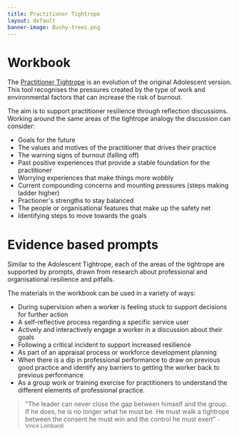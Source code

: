 ```yaml
---
title: Practitioner Tightrope
layout: default
banner-image: Bushy-trees.png
---
```


# Workbook

The [Practitioner Tightrope] is an evolution of the original Adolescent version. This tool recognises the pressures created by the type of work and environmental factors that can increase the risk of burnout.  

The aim is to support practitioner resilience through reflection discussions. Working around the same areas of the tightrope analogy the discussion can consider:

  - Goals for the future
  - The values and motives of the practitioner that drives their practice
  - The warning signs of burnout (falling off)
  - Past positive experiences that provide a stable foundation for the practitioner
  - Worrying experiences that make things more wobbly
  - Current compounding concerns and mounting pressures (steps making ladder higher)
  - Practioner's strengths to stay balanced
  - The people or organisational features that make up the safety net
  - Identifying steps to move towards the goals


# Evidence based prompts

Similar to the Adolescent Tightrope, each of the areas of the tightrope are supported by prompts, drawn from research about professional and organisational resilience and pitfalls. 

The materials in the workbook can be used in a variety of ways:

-	During supervision when a worker is feeling stuck to support decisions for further action
-	A self-reflective process regarding a specific service user
-	Actively and interactively engage a worker in a discussion about their goals
-	Following a critical incident to support increased resilience
-	As part of an appraisal process or workforce development planning
-	When there is a dip in professional performance to draw on previous good practice and identify any barriers to getting the worker back to previous performance
-	As a group work or training exercise for practitioners to understand the different elements of professional practice.

[Practitioner Tightrope]: /downloads/Practitioner%20Tightrope%20-%202021.pdf

> "The leader can never close the gap between himself and the group. If he does, he is no longer what he must be. He must walk a tightrope between the consent he must win and the control he must exert"
> <small> - Vince Lombardi</small>
